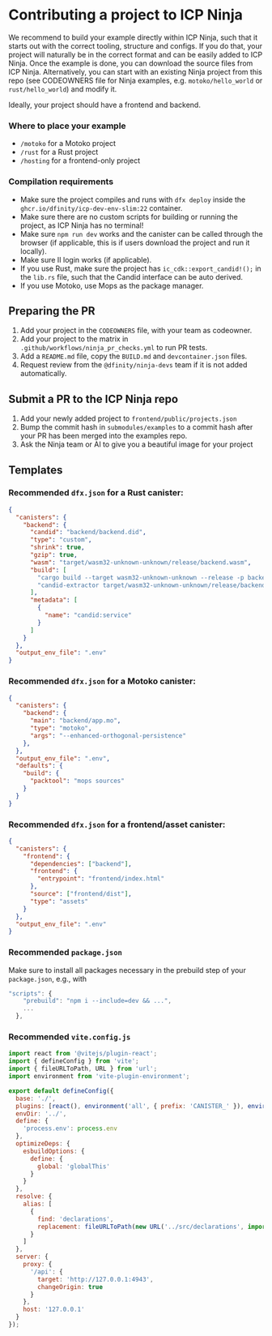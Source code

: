 # Contributing a project to ICP Ninja

We recommend to build your example directly within ICP Ninja, such that it starts out with the correct tooling, structure and configs.
If you do that, your project will naturally be in the correct format and can be easily added to ICP Ninja.
Once the example is done, you can download the source files from ICP Ninja.
Alternatively, you can start with an existing Ninja project from this repo (see CODEOWNERS file for Ninja examples, e.g. `motoko/hello_world` or `rust/hello_world`) and modify it.

Ideally, your project should have a frontend and backend.

### Where to place your example
* `/motoko` for a Motoko project
* `/rust` for a Rust project
* `/hosting` for a frontend-only project

### Compilation requirements
* Make sure the project compiles and runs with `dfx deploy` inside the `ghcr.io/dfinity/icp-dev-env-slim:22` container.
* Make sure there are no custom scripts for building or running the project, as ICP Ninja has no terminal!
* Make sure `npm run dev` works and the canister can be called through the browser (if applicable, this is if users download the project and run it locally).
* Make sure II login works (if applicable).
* If you use Rust, make sure the project has `ic_cdk::export_candid!();` in the `lib.rs` file, such that the Candid interface can be auto derived.
* If you use Motoko, use Mops as the package manager.

## Preparing the PR
1. Add your project in the `CODEOWNERS` file, with your team as codeowner.
2. Add your project to the matrix in `.github/workflows/ninja_pr_checks.yml` to run PR tests.
3. Add a `README.md` file, copy the `BUILD.md` and `devcontainer.json` files.
4. Request review from the `@dfinity/ninja-devs` team if it is not added automatically.

## Submit a PR to the ICP Ninja repo
1. Add your newly added project to `frontend/public/projects.json`
2. Bump the commit hash in `submodules/examples` to a commit hash after your PR has been merged into the examples repo.
3. Ask the Ninja team or AI to give you a beautiful image for your project

## Templates

### Recommended `dfx.json` for a Rust canister:

```json
{
  "canisters": {
    "backend": {
      "candid": "backend/backend.did",
      "type": "custom",
      "shrink": true,
      "gzip": true,
      "wasm": "target/wasm32-unknown-unknown/release/backend.wasm",
      "build": [
        "cargo build --target wasm32-unknown-unknown --release -p backend",
        "candid-extractor target/wasm32-unknown-unknown/release/backend.wasm > backend/backend.did"
      ],
      "metadata": [
        {
          "name": "candid:service"
        }
      ]
    }
  },
  "output_env_file": ".env"
}
```

### Recommended `dfx.json` for a Motoko canister:

```json
{
  "canisters": {
    "backend": {
      "main": "backend/app.mo",
      "type": "motoko",
      "args": "--enhanced-orthogonal-persistence"
    },
  },
  "output_env_file": ".env",
  "defaults": {
    "build": {
      "packtool": "mops sources"
    }
  }
}

```

### Recommended `dfx.json` for a frontend/asset canister:

```json
{
  "canisters": {
    "frontend": {
      "dependencies": ["backend"],
      "frontend": {
        "entrypoint": "frontend/index.html"
      },
      "source": ["frontend/dist"],
      "type": "assets"
    }
  },
  "output_env_file": ".env"
}
```

### Recommended `package.json`
Make sure to install all packages necessary in the prebuild step of your `package.json`, e.g., with

```js
"scripts": {
    "prebuild": "npm i --include=dev && ...",
    ...
  },
```

### Recommended `vite.config.js`

```js
import react from '@vitejs/plugin-react';
import { defineConfig } from 'vite';
import { fileURLToPath, URL } from 'url';
import environment from 'vite-plugin-environment';

export default defineConfig({
  base: './',
  plugins: [react(), environment('all', { prefix: 'CANISTER_' }), environment('all', { prefix: 'DFX_' })],
  envDir: '../',
  define: {
    'process.env': process.env
  },
  optimizeDeps: {
    esbuildOptions: {
      define: {
        global: 'globalThis'
      }
    }
  },
  resolve: {
    alias: [
      {
        find: 'declarations',
        replacement: fileURLToPath(new URL('../src/declarations', import.meta.url))
      }
    ]
  },
  server: {
    proxy: {
      '/api': {
        target: 'http://127.0.0.1:4943',
        changeOrigin: true
      }
    },
    host: '127.0.0.1'
  }
});
```
